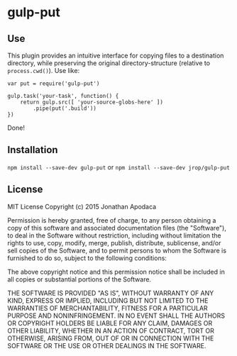 # gulp-put

## Use

This plugin provides an intuitive interface for copying files to a destination directory, while preserving the original directory-structure (relative to `process.cwd()`).  Use like:

```
var put = require('gulp-put')

gulp.task('your-task', function() {
	return gulp.src([ 'your-source-globs-here' ])
		.pipe(put('.build'))
})
```

Done!

## Installation

`npm install --save-dev gulp-put` or `npm install --save-dev jrop/gulp-put`

## License

MIT License
Copyright (c) 2015 Jonathan Apodaca

Permission is hereby granted, free of charge, to any person obtaining a copy of this software and associated documentation files (the "Software"), to deal in the Software without restriction, including without limitation the rights to use, copy, modify, merge, publish, distribute, sublicense, and/or sell copies of the Software, and to permit persons to whom the Software is furnished to do so, subject to the following conditions:

The above copyright notice and this permission notice shall be included in all copies or substantial portions of the Software.

THE SOFTWARE IS PROVIDED "AS IS", WITHOUT WARRANTY OF ANY KIND, EXPRESS OR IMPLIED, INCLUDING BUT NOT LIMITED TO THE WARRANTIES OF MERCHANTABILITY, FITNESS FOR A PARTICULAR PURPOSE AND NONINFRINGEMENT. IN NO EVENT SHALL THE AUTHORS OR COPYRIGHT HOLDERS BE LIABLE FOR ANY CLAIM, DAMAGES OR OTHER LIABILITY, WHETHER IN AN ACTION OF CONTRACT, TORT OR OTHERWISE, ARISING FROM, OUT OF OR IN CONNECTION WITH THE SOFTWARE OR THE USE OR OTHER DEALINGS IN THE SOFTWARE.
